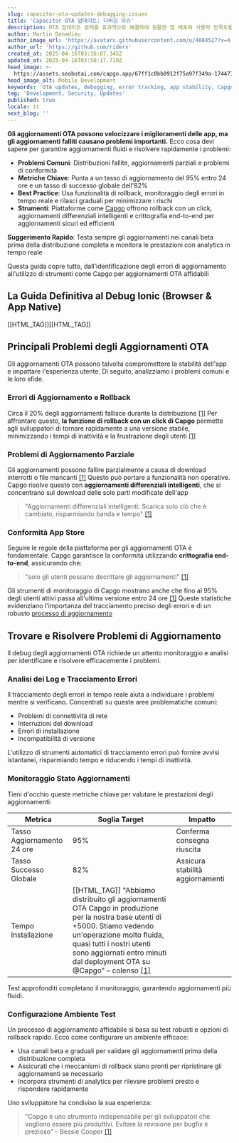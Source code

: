 ```yaml
---
slug: capacitor-ota-updates-debugging-issues
title: 'Capacitor OTA 업데이트: 디버깅 이슈'
description: OTA 업데이트 문제를 효과적으로 해결하여 원활한 앱 배포와 사용자 만족도를 보장하는 방법과 검증된 도구들을 알아보세요.
author: Martin Donadieu
author_image_url: 'https://avatars.githubusercontent.com/u/4084527?v=4'
author_url: 'https://github.com/riderx'
created_at: 2025-04-16T03:16:07.345Z
updated_at: 2025-04-16T03:50:17.719Z
head_image: >-
  https://assets.seobotai.com/capgo.app/67ff1c0bb0912f75a97f349a-1744775417719.jpg
head_image_alt: Mobile Development
keywords: 'OTA updates, debugging, error tracking, app stability, Capgo'
tag: 'Development, Security, Updates'
published: true
locale: it
next_blog: ''
---
```


**Gli aggiornamenti OTA possono velocizzare i miglioramenti delle app, ma gli aggiornamenti falliti causano problemi importanti.** Ecco cosa devi sapere per garantire aggiornamenti fluidi e risolvere rapidamente i problemi:

-   **Problemi Comuni**: Distribuzioni fallite, aggiornamenti parziali e problemi di conformità
-   **Metriche Chiave**: Punta a un tasso di aggiornamento del 95% entro 24 ore e un tasso di successo globale dell'82%
-   **Best Practice**: Usa funzionalità di rollback, monitoraggio degli errori in tempo reale e rilasci graduali per minimizzare i rischi
-   **Strumenti**: Piattaforme come [Capgo](https://capgoapp/) offrono rollback con un click, aggiornamenti differenziali intelligenti e crittografia end-to-end per aggiornamenti sicuri ed efficienti

**Suggerimento Rapido**: Testa sempre gli aggiornamenti nei canali beta prima della distribuzione completa e monitora le prestazioni con analytics in tempo reale

Questa guida copre tutto, dall'identificazione degli errori di aggiornamento all'utilizzo di strumenti come Capgo per aggiornamenti OTA affidabili

## La Guida Definitiva al Debug Ionic (Browser & App Native)

[[HTML_TAG]][[HTML_TAG]]

## Principali Problemi degli Aggiornamenti OTA

Gli aggiornamenti OTA possono talvolta compromettere la stabilità dell'app e impattare l'esperienza utente. Di seguito, analizziamo i problemi comuni e le loro sfide.

### Errori di Aggiornamento e Rollback

Circa il 20% degli aggiornamenti fallisce durante la distribuzione [\[1\]](https://capgoapp/) Per affrontare questo, **la funzione di rollback con un click di Capgo** permette agli sviluppatori di tornare rapidamente a una versione stabile, minimizzando i tempi di inattività e la frustrazione degli utenti [\[1\]](https://capgoapp/)

### Problemi di Aggiornamento Parziale

Gli aggiornamenti possono fallire parzialmente a causa di download interrotti o file mancanti [\[1\]](https://capgoapp/) Questo può portare a funzionalità non operative. Capgo risolve questo con **aggiornamenti differenziali intelligenti**, che si concentrano sul download delle sole parti modificate dell'app

> "Aggiornamenti differenziali intelligenti: Scarica solo ciò che è cambiato, risparmiando banda e tempo" [\[1\]](https://capgoapp/)

### Conformità App Store

Seguire le regole della piattaforma per gli aggiornamenti OTA è fondamentale. Capgo garantisce la conformità utilizzando **crittografia end-to-end**, assicurando che:

> "solo gli utenti possano decrittare gli aggiornamenti" [\[1\]](https://capgoapp/)

Gli strumenti di monitoraggio di Capgo mostrano anche che fino al 95% degli utenti attivi passa all'ultima versione entro 24 ore [\[1\]](https://capgoapp/) Queste statistiche evidenziano l'importanza del tracciamento preciso degli errori e di un robusto [processo di aggiornamento](https://capgoapp/docs/plugin/cloud-mode/manual-update/)

## Trovare e Risolvere Problemi di Aggiornamento

Il debug degli aggiornamenti OTA richiede un attento monitoraggio e analisi per identificare e risolvere efficacemente i problemi.

### Analisi dei Log e Tracciamento Errori

Il tracciamento degli errori in tempo reale aiuta a individuare i problemi mentre si verificano. Concentrati su queste aree problematiche comuni:

-   Problemi di connettività di rete
-   Interruzioni del download
-   Errori di installazione
-   Incompatibilità di versione

L'utilizzo di strumenti automatici di tracciamento errori può fornire avvisi istantanei, risparmiando tempo e riducendo i tempi di inattività.

### Monitoraggio Stato Aggiornamenti

Tieni d'occhio queste metriche chiave per valutare le prestazioni degli aggiornamenti:

| Metrica | Soglia Target | Impatto |
| --- | --- | --- |
| Tasso Aggiornamento 24 ore | 95% | Conferma consegna riuscita |
| Tasso Successo Globale | 82% | Assicura stabilità aggiornamenti |
| Tempo Installazione | [[HTML_TAG]] "Abbiamo distribuito gli aggiornamenti OTA Capgo in produzione per la nostra base utenti di +5000. Stiamo vedendo un'operazione molto fluida, quasi tutti i nostri utenti sono aggiornati entro minuti dal deployment OTA su @Capgo" – colenso [\[1\]](https://capgoapp/)

Test approfonditi completano il monitoraggio, garantendo aggiornamenti più fluidi.

### Configurazione Ambiente Test

Un processo di aggiornamento affidabile si basa su test robusti e opzioni di rollback rapido. Ecco come configurare un ambiente efficace:

-   Usa canali beta e graduali per validare gli aggiornamenti prima della distribuzione completa
-   Assicurati che i meccanismi di rollback siano pronti per ripristinare gli aggiornamenti se necessario
-   Incorpora strumenti di analytics per rilevare problemi presto e rispondere rapidamente

Uno sviluppatore ha condiviso la sua esperienza:

> "Capgo è uno strumento indispensabile per gli sviluppatori che vogliono essere più produttivi. Evitare la revisione per bugfix è prezioso" – Bessie Cooper [\[1\]](https://capgo)